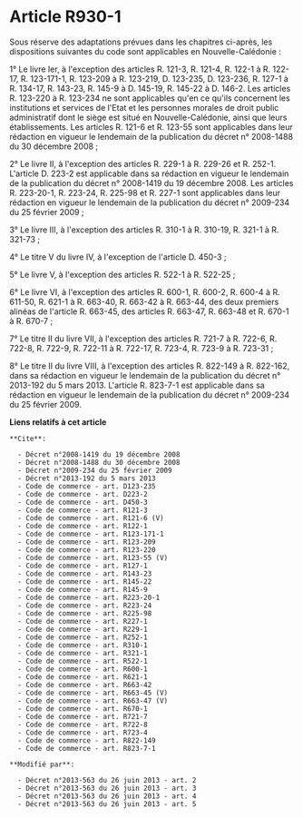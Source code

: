 # Article R930-1

Sous réserve des adaptations prévues dans les chapitres ci-après, les dispositions suivantes du code sont applicables en
Nouvelle-Calédonie : 

1° Le livre Ier, à l'exception des articles R. 121-3, R. 121-4, R. 122-1 à R. 122-17, R. 123-171-1, R. 123-209 à R. 123-219,
D. 123-235, D. 123-236, R. 127-1 à R. 134-17, R. 143-23, R. 145-9 à D. 145-19, R. 145-22 à D. 146-2. Les articles R. 123-220
à R. 123-234 ne sont applicables qu'en ce qu'ils concernent les institutions et services de l'Etat et les personnes morales
de droit public administratif dont le siège est situé en Nouvelle-Calédonie, ainsi que leurs établissements. Les articles R.
121-6 et R. 123-55 sont applicables dans leur rédaction en vigueur le lendemain de la publication du décret n° 2008-1488 du
30 décembre 2008 ; 

2° Le livre II, à l'exception des articles R. 229-1 à R. 229-26 et R. 252-1. L'article D. 223-2 est applicable dans sa
rédaction en vigueur le lendemain de la publication du décret n° 2008-1419 du 19 décembre 2008. Les articles R. 223-20-1, R.
223-24, R. 225-98 et R. 227-1 sont applicables dans leur rédaction en vigueur le lendemain de la publication du décret n°
2009-234 du 25 février 2009 ; 

3° Le livre III, à l'exception des articles R. 310-1 à R. 310-19, R. 321-1 à R. 321-73 ; 

4° Le titre V du livre IV, à l'exception de l'article D. 450-3 ; 

5° Le livre V, à l'exception des articles R. 522-1 à R. 522-25 ; 

6° Le livre VI, à l'exception des articles R. 600-1, R. 600-2, R. 600-4 à R. 611-50, R. 621-1 à R. 663-40, R. 663-42 à R.
663-44, des deux premiers alinéas de l'article R. 663-45, des articles R. 663-47, R. 663-48 et R. 670-1 à R. 670-7 ; 

7° Le titre II du livre VII, à l'exception des articles R. 721-7 à R. 722-6, 
R. 722-8, R. 722-9, R. 722-11 à R. 722-17, R. 723-4, R. 723-9 à R. 723-31 ; 

8° Le titre II du livre VIII, à l'exception des articles R. 822-149 à R. 822-162, dans sa rédaction en vigueur le lendemain
de la publication du décret n° 2013-192 du 5 mars 2013. L'article R. 823-7-1 est applicable dans sa rédaction en vigueur le
lendemain de la publication du décret n° 2009-234 du 25 février 2009.

**Liens relatifs à cet article**

	**Cite**:

	  - Décret n°2008-1419 du 19 décembre 2008
	  - Décret n°2008-1488 du 30 décembre 2008
	  - Décret n°2009-234 du 25 février 2009
	  - Décret n°2013-192 du 5 mars 2013
	  - Code de commerce - art. D123-235
	  - Code de commerce - art. D223-2
	  - Code de commerce - art. D450-3
	  - Code de commerce - art. R121-3
	  - Code de commerce - art. R121-6 (V)
	  - Code de commerce - art. R122-1
	  - Code de commerce - art. R123-171-1
	  - Code de commerce - art. R123-209
	  - Code de commerce - art. R123-220
	  - Code de commerce - art. R123-55 (V)
	  - Code de commerce - art. R127-1
	  - Code de commerce - art. R143-23
	  - Code de commerce - art. R145-22
	  - Code de commerce - art. R145-9
	  - Code de commerce - art. R223-20-1
	  - Code de commerce - art. R223-24
	  - Code de commerce - art. R225-98
	  - Code de commerce - art. R227-1
	  - Code de commerce - art. R229-1
	  - Code de commerce - art. R252-1
	  - Code de commerce - art. R310-1
	  - Code de commerce - art. R321-1
	  - Code de commerce - art. R522-1
	  - Code de commerce - art. R600-1
	  - Code de commerce - art. R621-1
	  - Code de commerce - art. R663-42
	  - Code de commerce - art. R663-45 (V)
	  - Code de commerce - art. R663-47 (V)
	  - Code de commerce - art. R670-1
	  - Code de commerce - art. R721-7
	  - Code de commerce - art. R722-8
	  - Code de commerce - art. R723-4
	  - Code de commerce - art. R822-149
	  - Code de commerce - art. R823-7-1

	**Modifié par**:

	  - Décret n°2013-563 du 26 juin 2013 - art. 2
	  - Décret n°2013-563 du 26 juin 2013 - art. 3
	  - Décret n°2013-563 du 26 juin 2013 - art. 4
	  - Décret n°2013-563 du 26 juin 2013 - art. 5
